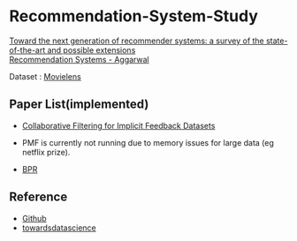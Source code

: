 # Recommendation-System-Study

[Toward the next generation of recommender systems: a survey of the state-of-the-art and possible extensions](https://ieeexplore.ieee.org/document/1423975) <br>
[Recommendation Systems - Aggarwal](https://www.springer.com/gp/book/9783319296579)<br>



Dataset : [Movielens](https://grouplens.org/datasets/movielens/)

## Paper List(implemented)

- [Collaborative Filtering for Implicit Feedback Datasets](http://yifanhu.net/PUB/cf.pdf)

- PMF is currently not running due to memory issues for large data (eg netflix prize).
- [BPR](https://arxiv.org/ftp/arxiv/papers/1205/1205.2618.pdf)

## Reference

- [Github](Reference)
- [towardsdatascience](https://towardsdatascience.com/introduction-to-two-approaches-of-content-based-recommendation-system-fc797460c18c)